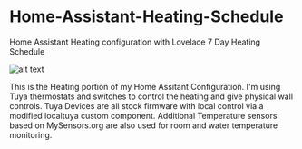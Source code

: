 # Home-Assistant-Heating-Schedule
Home Assistant Heating configuration with Lovelace 7 Day Heating Schedule

![alt text](https://live.staticflickr.com/65535/49816589786_753593015a_b.jpg)


This is the Heating portion of my Home Assitant Configuration.
I'm using Tuya thermostats and switches to control the heating and give physical wall controls.
Tuya Devices are all stock firmware with local control via a modified localtuya custom component.
Additional Temperature sensors based on MySensors.org are also used for room and water temperature monitoring.
